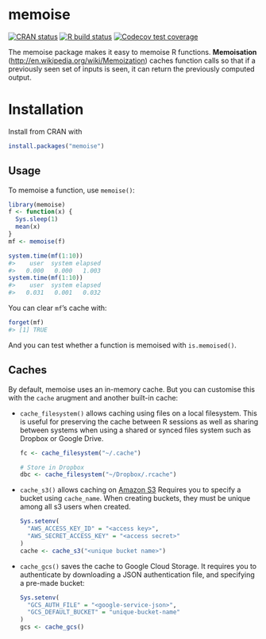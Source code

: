 
<!-- README.md is generated from README.Rmd. Please edit that file -->

# memoise

<!-- badges: start -->

[![CRAN
status](https://www.r-pkg.org/badges/version/memoise)](https://CRAN.R-project.org/package=memoise)
[![R build
status](https://github.com/r-lib/memoise/workflows/R-CMD-check/badge.svg)](https://github.com/r-lib/memoise/actions)
[![Codecov test
coverage](https://codecov.io/gh/r-lib/memoise/branch/master/graph/badge.svg)](https://codecov.io/gh/r-lib/memoise?branch=master)
<!-- badges: end -->

The memoise package makes it easy to memoise R functions.
**Memoisation** (<http://en.wikipedia.org/wiki/Memoization>) caches
function calls so that if a previously seen set of inputs is seen, it
can return the previously computed output.

# Installation

Install from CRAN with

``` r
install.packages("memoise")
```

## Usage

To memoise a function, use `memoise()`:

``` r
library(memoise)
f <- function(x) {
  Sys.sleep(1)
  mean(x)
}
mf <- memoise(f)

system.time(mf(1:10))
#>    user  system elapsed 
#>   0.000   0.000   1.003
system.time(mf(1:10))
#>    user  system elapsed 
#>   0.031   0.001   0.032
```

You can clear `mf`’s cache with:

``` r
forget(mf)
#> [1] TRUE
```

And you can test whether a function is memoised with `is.memoised()`.

## Caches

By default, memoise uses an in-memory cache. But you can customise this
with the `cache` arugment and another built-in cache:

  - `cache_filesystem()` allows caching using files on a local
    filesystem. This is useful for preserving the cache between R
    sessions as well as sharing between systems when using a shared or
    synced files system such as Dropbox or Google Drive.
    
    ``` r
    fc <- cache_filesystem("~/.cache")
    
    # Store in Dropbox
    dbc <- cache_filesystem("~/Dropbox/.rcache")
    ```

  - `cache_s3()` allows caching on [Amazon
    S3](https://aws.amazon.com/s3/) Requires you to specify a bucket
    using `cache_name`. When creating buckets, they must be unique among
    all s3 users when created.
    
    ``` r
    Sys.setenv(
      "AWS_ACCESS_KEY_ID" = "<access key>",
      "AWS_SECRET_ACCESS_KEY" = "<access secret>"
    )
    cache <- cache_s3("<unique bucket name>")
    ```

  - `cache_gcs()` saves the cache to Google Cloud Storage. It requires
    you to authenticate by downloading a JSON authentication file, and
    specifying a pre-made bucket:
    
    ``` r
    Sys.setenv(
      "GCS_AUTH_FILE" = "<google-service-json>",
      "GCS_DEFAULT_BUCKET" = "unique-bucket-name"
    )
    gcs <- cache_gcs()
    ```
